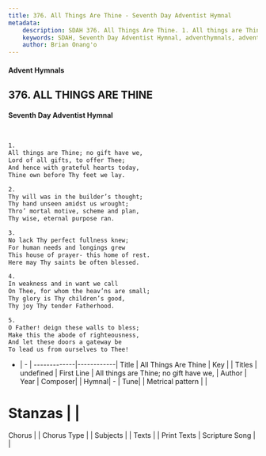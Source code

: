 ```yaml
---
title: 376. All Things Are Thine - Seventh Day Adventist Hymnal
metadata:
    description: SDAH 376. All Things Are Thine. 1. All things are Thine; no gift have we, Lord of all gifts, to offer Thee; And hence with grateful hearts today, Thine own before Thy feet we lay.
    keywords: SDAH, Seventh Day Adventist Hymnal, adventhymnals, advent hymnals, All Things Are Thine, All things are Thine; no gift have we, 
    author: Brian Onang'o
---
```


#### Advent Hymnals
## 376. ALL THINGS ARE THINE
#### Seventh Day Adventist Hymnal

```txt


1.
All things are Thine; no gift have we,
Lord of all gifts, to offer Thee;
And hence with grateful hearts today,
Thine own before Thy feet we lay.

2.
Thy will was in the builder’s thought;
Thy hand unseen amidst us wrought;
Thro’ mortal motive, scheme and plan,
Thy wise, eternal purpose ran.

3.
No lack Thy perfect fullness knew;
For human needs and longings grew
This house of prayer- this home of rest.
Here may Thy saints be often blessed.

4.
In weakness and in want we call
On Thee, for whom the heav’ns are small;
Thy glory is Thy children’s good,
Thy joy Thy tender Fatherhood.

5.
O Father! deign these walls to bless;
Make this the abode of righteousness,
And let these doors a gateway be
To lead us from ourselves to Thee!


```

- |   -  |
-------------|------------|
Title | All Things Are Thine |
Key |  |
Titles | undefined |
First Line | All things are Thine; no gift have we, |
Author | 
Year | 
Composer|  |
Hymnal|  - |
Tune|  |
Metrical pattern | |
# Stanzas |  |
Chorus |  |
Chorus Type |  |
Subjects |  |
Texts |  |
Print Texts | 
Scripture Song |  |
  

